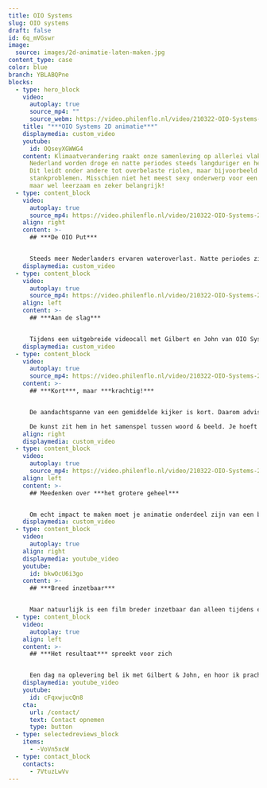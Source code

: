 ```yaml
---
title: OIO Systems
slug: OIO systems
draft: false
id: 6q_mVGswr
image:
  source: images/2d-animatie-laten-maken.jpg
content_type: case
color: blue
branch: YBLABQPne
blocks:
  - type: hero_block
    video:
      autoplay: true
      source_mp4: ""
      source_webm: https://video.philenflo.nl/video/210322-OIO-Systems-2D-animatie-Phil-en-Flo-2.mp4
    title: "***OIO Systems 2D animatie***"
    displaymedia: custom_video
    youtube:
      id: OQseyXGWWG4
    content: Klimaatverandering raakt onze samenleving op allerlei vlakken. Ook in
      Nederland worden droge en natte periodes steeds langduriger en heftiger.
      Dit leidt onder andere tot overbelaste riolen, maar bijvoorbeeld ook
      stankproblemen. Misschien niet het meest sexy onderwerp voor een animatie,
      maar wel leerzaam en zeker belangrijk!
  - type: content_block
    video:
      autoplay: true
      source_mp4: https://video.philenflo.nl/video/210322-OIO-Systems-2D-animatie-Phil-en-Flo-3.mp4
    align: right
    content: >-
      ## ***De OIO Put***


      Steeds meer Nederlanders ervaren wateroverlast. Natte periodes zijn langer en intenser wat zorgt voor een overbelast riool. Putten overstromen, en rioolwater stroomt huizen binnen via doucheputjes en toiletten. Gelukkig heeft OIO Sytems de oplossing! De OIO Put! Maar hoe leg je nu eenvoudig uit waarom de OIO put zo belangrijk is?
    displaymedia: custom_video
  - type: content_block
    video:
      autoplay: true
      source_mp4: https://video.philenflo.nl/video/210322-OIO-Systems-2D-animatie-Phil-en-Flo-6.mp4
    align: left
    content: >-
      ## ***Aan de slag***


      Tijdens een uitgebreide videocall met Gilbert en John van OIO Systems, leerden we hoe de put werkt en waar deze toe dient. Gelukkig konden we op voorhand een fysiek exemplaar ontvangen, zodat Sophie, onze 2D-animator een goed beeld kon krijgen van de put. Hierdoor konden we de put precies nabouwen.
    displaymedia: custom_video
  - type: content_block
    video:
      autoplay: true
      source_mp4: https://video.philenflo.nl/video/210322-OIO-Systems-2D-animatie-Phil-en-Flo-1.mp4
    content: >-
      ## ***Kort***, maar ***krachtig!***


      De aandachtspanne van een gemiddelde kijker is kort. Daarom adviseren we om animaties en films zo kort en krachtig mogelijk te houden. Ons streven is dan ook om binnen één minuut te blijven. Hoe schets je nu de context, het probleem én de oplossing in één minuut?

      De kunst zit hem in het samenspel tussen woord & beeld. Je hoeft bijvoorbeeld niet alles te benoemen, omdat je ook veel kan zien. OIO Systems gaf ons een mooie uitdaging!
    align: right
    displaymedia: custom_video
  - type: content_block
    video:
      autoplay: true
      source_mp4: https://video.philenflo.nl/video/210322-OIO-Systems-2D-animatie-Phil-en-Flo-5.mp4
    align: left
    content: >-
      ## Meedenken over ***het grotere geheel***


      Om echt impact te maken moet je animatie onderdeel zijn van een bredere en goed uitgedachte marketingmix. We denken graag mee hoe onze films onderdeel kunnen zijn van jouw marketingplan. Zo vragen wij onze partners aan het begin van een samenwerking altijd het volgende: ‘’Wat is het doel van deze film?’’ En iets als “meer klanten binnenhalen” is dan niet voldoende voor ons. Wie gaat deze film kijken, en in welke fase gaat iemand deze film kijken? Dit zijn enkele belangrijke, basale vragen waar vanuit wij vertrekken. Voor OIO Systems dient de film allereerst als een ondersteunende tool voor het salesteam. Dit betekent dat tijdens een klantoverleg de film ingezet kan worden om de OIO put eenvoudig in één minuut uit te leggen. Dat scheelt een hoop onsmakelijke foto’s en geïmproviseerde abstracte tekeningen.
    displaymedia: custom_video
  - type: content_block
    video:
      autoplay: true
    align: right
    displaymedia: youtube_video
    youtube:
      id: bkwOcU6i3go
    content: >-
      ## ***Breed inzetbaar***


      Maar natuurlijk is een film breder inzetbaar dan alleen tijdens een klantoverleg. Zo maakten we een teaserfilm speciaal voor Linkedin. Zo kunnen ook nieuwe leads verzameld worden, en is adverteren via Linkedin maar ook Youtube binnen handbereik.
  - type: content_block
    video:
      autoplay: true
    align: left
    content: >-
      ## ***Het resultaat*** spreekt voor zich


      Een dag na oplevering bel ik met Gilbert & John, en hoor ik prachtig nieuws. De animatie heeft op de dag van oplevering direct geholpen een nieuwe klant binnen te halen. Een succes voor OIO Systems en voor ons een prachtige beloning voor onze samenwerking!
    displaymedia: youtube_video
    youtube:
      id: cFqxwjucQn8
    cta:
      url: /contact/
      text: Contact opnemen
      type: button
  - type: selectedreviews_block
    items:
      - -VoVn5xcW
  - type: contact_block
    contacts:
      - 7VtuzLwVv
---
```

